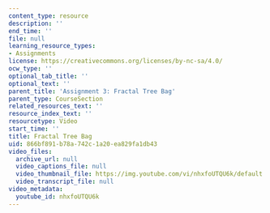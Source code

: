 ```yaml
---
content_type: resource
description: ''
end_time: ''
file: null
learning_resource_types:
- Assignments
license: https://creativecommons.org/licenses/by-nc-sa/4.0/
ocw_type: ''
optional_tab_title: ''
optional_text: ''
parent_title: 'Assignment 3: Fractal Tree Bag'
parent_type: CourseSection
related_resources_text: ''
resource_index_text: ''
resourcetype: Video
start_time: ''
title: Fractal Tree Bag
uid: 866bf891-b78a-742c-1a20-ea829fa1db43
video_files:
  archive_url: null
  video_captions_file: null
  video_thumbnail_file: https://img.youtube.com/vi/nhxfoUTQU6k/default.jpg
  video_transcript_file: null
video_metadata:
  youtube_id: nhxfoUTQU6k
---
```

